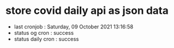 # store covid daily api as json data

- last cronjob : Saturday, 09 October 2021 13:16:58
- status og cron : success
- status daily cron : success
      
      